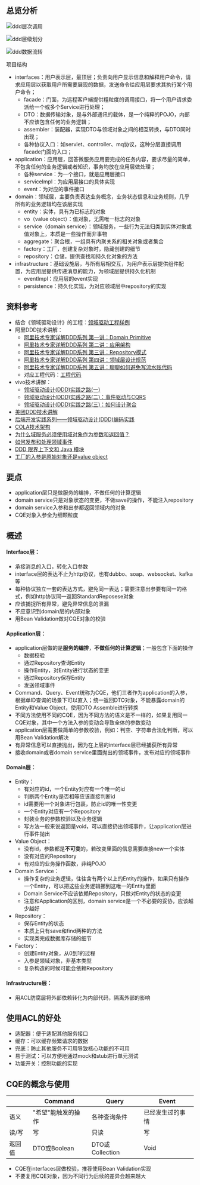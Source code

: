## 总览分析

![ddd层次调用](../images/ddd层次调用.png)

![ddd层级划分](../images/ddd层级划分.png)

![ddd数据流转](../images/ddd数据流转.png)

项目结构

- interfaces：用户表示层，最顶层；负责向用户显示信息和解释用户命令，请求应用层以获取用户所需要展现的数据，发送命令给应用层要求其执行某个用户命令；
  - facade：门面，为远程客户端提供粗粒度的调用接口，将一个用户请求委派给一个或多个Service进行处理；
  - DTO：数据传输对象，是与外部通讯的载体，是一个纯粹的POJO，内部不应该包含任何的业务逻辑；
  - assembler：装配器，实现DTO与领域对象之间的相互转换，与DTO同时出现；
  - 各种协议入口：如servlet、controller、mq协议，这种分层直接调用facade门面的入口；
- application：应用层，回答微服务应用要完成的任务内容，要求尽量的简单，不包含任何的业务逻辑或者知识，事务均放在应用层做处理；
  - 各种service：为一个接口，就是应用层接口
  - serviceImpl：为应用层接口的具体实现
  - event：为对应的事件接口
- domain：领域层，主要负责表达业务概念，业务状态信息和业务规则，几乎所有的业务逻辑均在该层实现
  - entity：实体，具有为已标志的对象
  - vo（value object）：值对象，无需唯一标志的对象
  - service（domain service）：领域服务，一些行为无法归类到实体对象或值对象上，本质是一些操作而非事物
  - aggregate：聚合根，一组具有内聚关系的相关对象或者集合
  - factory：工厂，创建复杂对象时，隐藏创建的细节
  - repository：仓储，提供查找和持久化对象的方法
- infrastructure：基础设施层，与所有层相交互，为用户表示层提供组件配置，为应用层提供传递消息的能力，为领域层提供持久化机制
  - eventImpl：应用层的event实现
  - persistence：持久化实现，为对应领域层中repository的实现

## 资料参考

- 结合《领域驱动设计》的工程：[领域驱动工程样例](https://github.com/citerus/dddsample-core)
- 阿里DDD技术讲解：
  - [阿里技术专家详解DDD系列 第一讲：Domain Primitive](https://mp.weixin.qq.com/s?__biz=MzAxNDEwNjk5OQ==&mid=2650403892&idx=1&sn=a91fa477392e80f9420a8ca4d26bcace&chksm=83953c2cb4e2b53a6af3b5a82c3b7d7ed932bfe83f59877a935445ae89edd0ff4ee1c4e82fba&scene=21#wechat_redirect)
  - [阿里技术专家详解DDD系列 第二讲：应用架构](https://mp.weixin.qq.com/s?__biz=MzAxNDEwNjk5OQ==&mid=2650404060&idx=1&sn=cacf40d19528f6c2d9fd165151d6e8b4&chksm=83953cc4b4e2b5d2bd4426e0d2103f2e95715b682f3b7ff333dbb123eaa79d3e5ad24f64beac&scene=21#wechat_redirect)
  - [阿里技术专家详解DDD系列 第三讲：Repository模式](https://mp.weixin.qq.com/s?__biz=MzAxNDEwNjk5OQ==&mid=2650406692&idx=1&sn=4a4ac4168299d8ca1905a4f457ae4c59&chksm=8395373cb4e2be2a2d066a5ea4e631fd6270e969ce61883b488f61c1ce33fbc0b362ec9cbf7b&scene=21#wechat_redirect)
  - [阿里技术专家详解DDD系列 第四讲：领域层设计规范](https://mp.weixin.qq.com/s?__biz=MzAxNDEwNjk5OQ==&mid=2650414919&idx=1&sn=0ad1df1a1b0e2488f7faa21008fdbdd0&chksm=8396d75fb4e15e49341b07022780dcb8dca66a0efb7f129d4de86a5ef5d8a890f6e0d2fd6432&scene=21#wechat_redirect)
  - [阿里技术专家详解DDD系列 第五讲：聊聊如何避免写流水账代码](https://mp.weixin.qq.com/s?__biz=MzAxNDEwNjk5OQ==&mid=2650427571&idx=1&sn=bfc3c1c6f189965a1a4c7f3918012405&chksm=839698abb4e111bd5e02344f27d86c928ccfe4d3da1649817b02924c07f681fc1a7ea818f442&scene=178&cur_album_id=1452661944472977409#rd)
  - 对应工程代码：[工程代码](https://github.com/Air433/dddbook)
- vivo技术讲解：
  - [领域驱动设计(DDD)实践之路(一)](https://juejin.cn/post/6844904071174815752)
  - [领域驱动设计(DDD)实践之路(二)：事件驱动与CQRS](https://juejin.cn/post/6844904122659913735)
  - [领域驱动设计(DDD)实践之路(三)：如何设计聚合](https://juejin.cn/post/6844904158449893389)
- [美团DDD技术讲解](https://developer.aliyun.com/article/319159)
- [后端开发实践系列——领域驱动设计(DDD)编码实践](https://juejin.cn/post/6844903903104860174)
- [COLA技术架构](https://github.com/alibaba/COLA)
- [为什么域服务必须使用域对象作为参数和返回值？](https://stackoverflow.com/questions/14326230/why-must-domain-services-use-domain-objects-as-parameters-and-return-values)
- [如何发布和处理领域事件](http://www.kamilgrzybek.com/design/how-to-publish-and-handle-domain-events/)
- [DDD 限界上下文和 Java 模块](https://www.baeldung.com/java-modules-ddd-bounded-contexts)
- [工厂的入参是原始对象还是value object](https://stackoverflow.com/questions/11395031/ddd-factory-entity-value-object?rq=1)

## 要点

- application层只是做服务的编排，不做任何的计算逻辑
- domain service只是对象状态的变更，不做save的操作，不能注入repository
- domain service入参和出参都返回领域内的对象
- CQE对象入参全为细颗粒度

## 概述

#### Interface层：

- 承接消息的入口，转化入口参数
- interface层的表达不止为http协议，也有dubbo、soap、websocket、kafka等
- 每种协议独立一套的表达方式，避免同一表达；需要注意出参要有同一的格式，例如http协议同一返回StandardReposese对象
- 应该捕捉所有异常，避免异常信息的泄漏
- 不应意识到domain层的内部对象
- 用Bean Validation做对CQE对象的校验

#### Application层：

- application层做的是**服务的编排**，**不做任何的计算逻辑**；一般包含下面的操作
  - 数据校验
  - 通过Repository查询Entity
  - 操作Entity，对Entity进行状态的变更
  - 通过Repository保存Entity
  - 发送领域事件
- Command、Query、Event统称为CQE，他们三者作为application的入参，根据单ID查询的场景下可以直入；统一返回DTO对象，不能暴露domain的Entity和Value Object，使用DTO Assemble进行转换
- 不同方法使用不同的CQE，因为不同方法的语义是不一样的，如果复用同一CQE对象，其中一个方法入参的变动会导致全体的参数变动
- application层需要做简单的参数校验，例如：判空、字符串合法化判断，可以用Bean Validation解决
- 有异常信息可以直接抛出，因为在上层的interface层已经捕获所有异常
- 接收domain或者domain service里面抛出的领域事件，发布对应的领域事件

#### Domain层：

- Entity：
  - 有对应的id，一个Entity对应有一个唯一的id
  - 判断两个Entity是否相等应该直接判断id
  - id需要用一个对象进行包裹，防止id的唯一性变更
  - 一个Entity对应有一个Repository
  - 封装业务的参数校验以及业务逻辑
  - 写方法一般来说返回是void，可以直接扔出领域事件，让application层进行事件抛出
- Value Object：
  - 没有id，参数都是**不可变**的，若改变里面的信息需要直接new一个实体
  - 没有对应的Repository
  - 有对应的业务操作函数，非纯POJO
- Domain Service：
  - 操作复杂的业务逻辑，往往含有两个以上的Entity的操作，如果只有操作一个Entity，可以把这些业务逻辑挪到这唯一的Entity里面
  - Domain Service不应该依赖Repository，只做对Entity的状态的变更
  - 注意和Application的区别，domain service是一个不必要的妥协，应该越少越好
- Repository：
  - 保存Entity的状态
  - 本质上只有save和find两种的方法
  - 实现类完成数据库存储的细节
- Factory：
  - 创建Entity对象，从0到1的过程
  - 入参是领域对象，非基本类型
  - 复杂构造的时候可能会依赖Repository

#### Infrastructure层：

- 用ACL防腐层将外部依赖转化为内部代码，隔离外部的影响

## 使用ACL的好处

- 适配器：便于适配其他服务接口
- 缓存：可以缓存频繁请求的数据
- 兜底：防止其他服务不可用导致核心功能的不可用
- 易于测试：可以方便地通过mock和stub进行单元测试
- 功能开关：控制功能的实现

## CQE的概念与使用

|        | Command            | Query           | Event            |
| ------ | ------------------ | --------------- | ---------------- |
| 语义   | "希望"能触发的操作 | 各种查询条件    | 已经发生过的事情 |
| 读/写  | 写                 | 只读            | 写               |
| 返回值 | DTO或Boolean       | DTO或Collection | Void             |

- CQE在interfaces层做校验，推荐使用Bean Validation实现
- 不要复用CQE对象，因为不同行为后续的差异会越来越大



